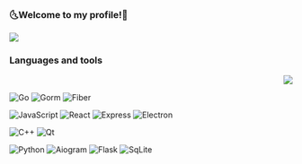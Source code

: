 ### 🌜Welcome to my profile!🌛
<a href="https://github.com/KXRXH">
  <img align="center" src="https://github-readme-stats.vercel.app/api?username=KXRXH&theme=midnight-purple&show_icons=true" />
</a>

### Languages and tools

<a href="https://github.com/KXRXH">
 <img align="right" src="https://github-readme-stats.vercel.app/api/top-langs/?username=KXRXH&layout=compact&theme=midnight-purple&show_icons=true&langs_count=8" />
</a>
<br>

![Go](https://img.shields.io/badge/-Go-000?&logo=Go&logoColor=00FFFF)
![Gorm](https://img.shields.io/badge/-Gorm-000?&logo=Go&logoColor=00FFFF)
![Fiber](https://img.shields.io/badge/-Fiber-000?&logo=Go&logoColor=00FFFF)


![JavaScript](https://img.shields.io/badge/-JavaScript-000?&logo=JavaScript)
![React](https://img.shields.io/badge/-React-000?&logo=React)
![Express](https://img.shields.io/badge/-Express-000?&logo=Express)
![Electron](https://img.shields.io/badge/-Electron-000?&logo=Electron)

![C++](https://img.shields.io/badge/-C++-000?&logo=c%2b%2b&logoColor=00599C)
![Qt](https://img.shields.io/badge/-Qt-000?&logo=Qt)

![Python](https://img.shields.io/badge/-Python-000?&logo=Python)
![Aiogram](https://img.shields.io/badge/-AIOgram-000?&logo=Telegram)
![Flask](https://img.shields.io/badge/-Flask-000?&logo=Flask)
![SqLite](https://img.shields.io/badge/-SqLite-000?&logo=SqLite&logoColor=89CFF0)

<!--
**KXRXH/KXRXH** is a ✨ _special_ ✨ repository because its `README.md` (this file) appears on your GitHub profile.

Here are some ideas to get you started:

- 🔭 I’m currently working on ...
- 🌱 I’m currently learning ...
- 👯 I’m looking to collaborate on ...
- 🤔 I’m looking for help with ...
- 💬 Ask me about ...
- 📫 How to reach me: ...
- 😄 Pronouns: ...
- ⚡ Fun fact: ...
-->
